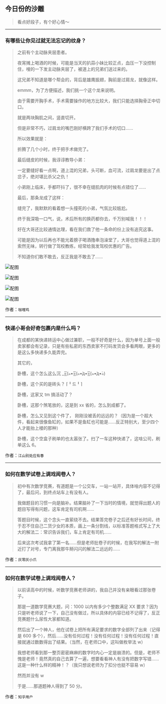 ## 今日份的沙雕

> 看点好段子，有个好心情～


 
---

### 有哪些让你见过就无法忘记的纹身？

> 之前有个主动脉夹层患者。
> 
> 夜宵摊上喝酒的时候，可能是当天的扒蒜小妹比较正点，血压一下没控制住，嗖的一下发主动脉夹层了，被道上的兄弟们送过来的。
> 
> 这兄弟不知道是哪个帮会的，背后是雄鹰振翅，胸前是过肩龙，就像这样。
> 
> emmm，为了方便描述，我们挑一个这个龙来说明。
> 
> 由于需要开胸手术，手术需要操作的地方比较大，我们只能选择胸骨正中切口。
> 
> 就是两块胸肌之间，竖直切开。
> 
> 但是非常不巧，过肩龙的嘴巴刚好横跨了我们手术的切口……
> 
> 所以效果就是：
> 
> 折腾了几个小时，终于把手术做完了。
> 
> 最后缝皮的时候，我谆谆教导小弟：
> 
> 一定要缝好看一点啊，道上混的兄弟，头可断，血可流，过肩龙要是出了点岔子，绝对堪比杀父之仇！
> 
> 小弟刚上临床，手都吓抖了，很不幸在缝肌肉的时候有点错位了……
> 
> 最后，那条龙成了这样：
> 
> 缝完了，我默默的看着想一头撞死的小弟，气氛比较尴尬。
> 
> 终于我深吸一口气，说，术后所有的换药都你去，千万别喊我！！！
> 
> 好在大哥还比较通情达理，看在我们救了他一条命的份上没有追究这事。
> 
> 可能是因为以后再也不能光着膀子喝酒撸串泡澡堂了，大哥也觉得道上混的索然无味，转行做了驾校教练，经常给我发驾校优惠的广告。
> 
> 不知道你们敢不敢去，反正我是不敢去了……



![配图](http://pic4.zhimg.com/70/v2-20f35b15bddc96272c38a026c3c679cf_b.jpg)



![配图](http://pic4.zhimg.com/70/v2-036ed7a6c043ad95004aa56680115857_b.jpg)



![配图](http://pic1.zhimg.com/70/v2-f3debdec6845f58eec1814a5daf88ab8_b.jpg)



![配图](http://pic2.zhimg.com/70/v2-53f033c322bde457b466759de7c88b79_b.jpg)


作者：`咖喱鸡`

---

### 快递小哥会好奇包裹内是什么吗？

> 在成都的某快递转运中心做过兼职，一般不好奇是什么，因为单号上面一般卖家都会有记录，只是有些私密的东西卖家不打码发货会多看两眼，更多的是这么多快递多久能弄完。
> 
> 其它的，
> 
> 卧槽，这个怎么这么沉 _=͟͟͞͞(๑•̀=͟͟͞͞(๑•̀д•́=͟͟͞͞(๑•̀д•́๑)
> 
> 卧槽，这个买的是砖头？ ⌈╹드╹⌉
> 
> 卧槽，这家又 tm 搞活动了？
> 
> 卧槽，这那个煞笔放的，这是到 xx 省的，怎么到成都了。
> 
> 卧槽，怎么又见到这个件了， 刚刚没被丢的远远的？（因为是一个超大件，看起来很像鱼缸的，如果不是鱼缸也可能是……反正特别大，至少四个人才能抬上楼的那种）
> 
> 卧槽，这个空盒子刷单的也太嚣张了。扫了一车这种快递了，这啥公司，刷单这么 6。


作者：`江山别处应有春`

---

### 如何在数学试卷上调戏阅卷人？

> 初中有次数学竞赛，有道题是一个公交车，一站一站开，具体啥内容不记得了，最后问，到终点站车上有没有人。
> 
> 我做题目的习惯一向是脑补。结果脑补了一下当时的情境，就觉得出题人的题目写得有问题，这车肯定有司机啊……
> 
> 答题目时候，这个念头一直萦绕不去。结果答完卷子之后还有好长时间，终于忍不住自己二货少女的本质，画上一条分割线，以标准答题格式写上了大大的解法二：常识告诉我们，车上肯定有司机……
> 
> 后来这次考试我拿了第一名……但是老师批卷子的时候，在我写的解法一附近打了对号，专门离我那牛掰闪闪的解法二远远的……


作者：`灰零灰小爪`

---

### 如何在数学试卷上调戏阅卷人？

> 以前读高中的时候，听数学竞赛老师讲的，我自己并没有亲眼看过那张卷子。
> 
> 那是一道数学竞赛大题，问：1000 以内有多少个整数满足 XX 要求？因为只是听老师说了一下，自己没有做过，所以具体的内容已经不记得了，反正竞赛题什么尿性大家都知道。
> 
> 然后出了一个神人，他在试卷上把所有满足要求的数字全部列了出来（记得是 600 多个），然后……没有任何过程！没有任何过程！没有任何过程！直接就通过数数得出了结果。（当然，在老师口中，这叫做枚举法 w）
> 
> 我想老师看到那一整页密密麻麻的数字时内心一定是崩溃的。但是，老师不愧是老师！竟然真的自己去算了一遍，想要看看神人有没有把数字写错……这是一种什么样的精神！？（我只想说老师为了扣分也挺不容易 w）
> 
> 然而并没有 w
> 
> 于是……那道题神人得到了 50 分。


作者：`知乎用户`